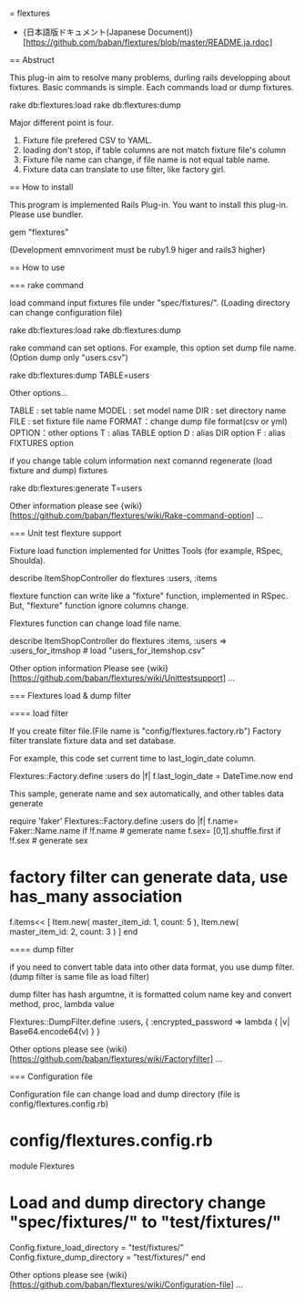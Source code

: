 = flextures

* {日本語版ドキュメント(Japanese Document)}[https://github.com/baban/flextures/blob/master/README.ja.rdoc]

== Abstruct

This plug-in aim to resolve many problems, durling rails developping about fixtures.
Basic commands is simple.
Each commands load or dump fixtures.

 rake db:flextures:load
 rake db:flextures:dump

Major different point is four.

1. Fixture file prefered CSV to YAML.
2. loading don't stop, if table columns are not match fixture file's column
3. Fixture file name can change, if file name is not equal table name. 
4. Fixture data can translate to use filter, like factory girl.

== How to install

This program is implemented Rails Plug-in.
You want to install this plug-in.
Please use bundler.

 gem "flextures"

(Development emnvoriment must be ruby1.9 higer and rails3 higher)

== How to use

=== rake command

load command input fixtures file under "spec/fixtures/".
(Loading directory can change configuration file)

 rake db:flextures:load
 rake db:flextures:dump

rake command can set options.
For example, this option set dump file name.
(Option dump only "users.csv")

 rake db:flextures:dump TABLE=users

Other options...

 TABLE : set table name
 MODEL : set model name
 DIR : set directory name
 FILE : set fixture file name
 FORMAT：change dump file format(csv or yml)
 OPTION：other options
 T : alias TABLE option
 D : alias DIR option
 F : alias FIXTURES option

if you change table colum information
next comannd regenerate (load fixture and dump) fixtures

 rake db:flextures:generate T=users

Other information please see {wiki}[https://github.com/baban/flextures/wiki/Rake-command-option] ...

=== Unit test flexture support

Fixture load function implemented for Unittes Tools (for example, RSpec, Shoulda).

 describe ItemShopController do
   flextures :users, :items

flexture function can write like a "fixture" function, implemented in RSpec.
But, "flexture" function ignore columns change.

Flextures function can change load file name.

 describe ItemShopController do
   flextures :items, :users => :users_for_itmshop # load "users_for_itemshop.csv"

Other option information
Please see {wiki}[https://github.com/baban/flextures/wiki/Unittestsupport] ...

=== Flextures load & dump filter

==== load filter

If you create filter file.(File name is "config/flextures.factory.rb")
Factory filter translate fixture data and set database.

For example, this code set current time to last_login_date column.

 Flextures::Factory.define :users do |f| 
   f.last_login_date = DateTime.now
 end

This sample, generate name and sex automatically, and other tables data generate

 require 'faker'
 Flextures::Factory.define :users do |f|
   f.name= Faker::Name.name if !f.name  # gemerate name
   f.sex= [0,1].shuffle.first if !f.sex # generate sex
   # factory filter can generate data, use has_many association
   f.items<< [ Item.new( master_item_id: 1, count: 5 ), Item.new( master_item_id: 2, count: 3 ) ]
 end

==== dump filter

if you need to convert table data into other data format, you use dump filter.
(dump filter is same file as load filter)

dump filter has hash argumtne, it is formatted colum name key and convert method, proc, lambda value

 Flextures::DumpFilter.define :users, {
   :encrypted_password => lambda { |v| Base64.encode64(v) }
 }

Other options please see {wiki}[https://github.com/baban/flextures/wiki/Factoryfilter] ...

=== Configuration file

Configuration file can change load and dump directory
(file is config/flextures.config.rb)

 # config/flextures.config.rb
 module Flextures
   # Load and dump directory change "spec/fixtures/" to "test/fixtures/"
   Config.fixture_load_directory = "test/fixtures/"
   Config.fixture_dump_directory = "test/fixtures/"
 end

Other options please see {wiki}[https://github.com/baban/flextures/wiki/Configuration-file] ...

